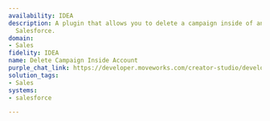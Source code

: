 ```yaml
---
availability: IDEA
description: A plugin that allows you to delete a campaign inside of an account in
  Salesforce.
domain:
- Sales
fidelity: IDEA
name: Delete Campaign Inside Account
purple_chat_link: https://developer.moveworks.com/creator-studio/developer-tools/purple-chat/?conversation=%7B%22startTimestamp%22%3A%2211%3A43+AM%22%2C%22messages%22%3A%5B%7B%22role%22%3A%22user%22%2C%22parts%22%3A%5B%7B%22richText%22%3A%22I+need+to+delete+the+End+of+Year+Clearance+campaign+in+the+Acme+Inc.+account.%22%7D%5D%7D%2C%7B%22role%22%3A%22assistant%22%2C%22parts%22%3A%5B%7B%22reasoningSteps%22%3A%5B%7B%22status%22%3A%22success%22%2C%22richText%22%3A%22Searches+Salesforce+for+the+%27End+of+Year+Clearance%27+campaign+associated+with+%27Acme+Inc.%27+account.%22%7D%5D%7D%2C%7B%22richText%22%3A%22Are+you+sure+you+want+to+delete+the+%27End+of+Year+Clearance%27+campaign+for+Acme+Inc.%3F%22%7D%2C%7B%22richText%22%3A%22%3Cb%3EConfirm+Campaign+Deletion%3C%2Fb%3E%22%7D%2C%7B%22buttons%22%3A%5B%7B%22style%22%3A%22filled%22%2C%22buttonText%22%3A%22Delete+Campaign%22%7D%2C%7B%22style%22%3A%22outlined%22%2C%22buttonText%22%3A%22Cancel%22%7D%5D%7D%5D%7D%2C%7B%22role%22%3A%22user%22%2C%22parts%22%3A%5B%7B%22richText%22%3A%22Delete+Campaign%22%7D%5D%7D%2C%7B%22role%22%3A%22assistant%22%2C%22parts%22%3A%5B%7B%22richText%22%3A%22The+%27End+of+Year+Clearance%27+campaign+for+Acme+Inc.+has+been+successfully+deleted+from+Salesforce.%22%7D%5D%7D%5D%7D
solution_tags:
- Sales
systems:
- salesforce

---
```

